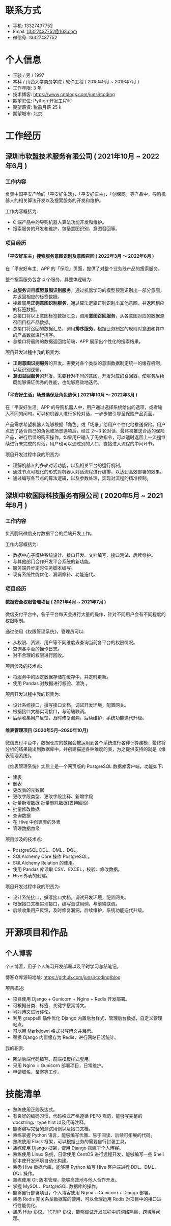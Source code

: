 # 联系方式

- 手机: 13327437752 
- Email: 13327437752@163.com
- 微信号: 13327437752

# 个人信息

- 王骏 / 男 / 1997 
- 本科 / 山⻄大学商务学院 / 软件工程 ( 2015年9月 ~ 2019年7月 ) 
- 工作年限: 3 年
- 技术博客: https://www.cnblogs.com/junsircoding
- 期望职位: Python 开发工程师
- 期望薪资: 税前月薪 25 k
- 期望城市: 北京

# 工作经历

## 深圳市软盟技术服务有限公司 ( 2021年10月 ~ 2022年6月 )

### 工作内容

负责中国平安产险的「平安好生活」、「平安好车主」、「创保网」等产品中，导购机器人的相关算法开发以及搜索服务的开发和维护。

工作内容概括为:

- C 端产品中的导购机器人算法功能开发和维护。
- 搜索服务的开发和维护，包括意图识别、意图召回等。

### 项目经历

#### 「平安好车主」搜索服务意图识别及意图召回 ( 2022年3月 ～ 2022年6月 )

在「平安好车主」APP 的「保险」页面，提供了对整个业务线产品的搜索服务。

整个搜索服务包含 4 个服务，其整体逻辑为:

- **总服务**调用**模型意图识别服务**，通过机器学习的模型预测识别出一部分意图，并返回相应的标签数据。
- 接着调用**正则意图识别服务**，通过算法逻辑正则识别出其他意图，并返回相应的标签数据。
- 总接口将以上意图标签数据汇总，调用**意图召回服务**，从各意图对应的数据源召回目标产品数据。
- 总接口将召回的数据汇总，调用**排序服务**，根据业务制定的规则对意图和其中的产品数据进行排序。
- 总接口将最终的数据返回给前端，APP 展示出个性化的搜索结果。

项目开发过程中我的职责为:

- **正则意图识别服务**的开发。需要对各个类型的意图数据制定统一的缓存机制，以及识别逻辑。
- **意图召回服务**的开发。需要针对不同的意图，开发对应的召回器。使服务后续既能够保证优秀的性能，也能够高效地迭代。

#### 「平安好生活」场景选保及角色选保 ( 2021年10月 ～ 2022年3月 )

在「平安好生活」APP 的导购机器人中，用户通过选择系统给出的选项，或者输入不同的问句，可以和机器人进行多轮对话，一步步被引导至保险产品页面。

产品需求希望机器人能够根据「角色」或「场景」给用户个性化地推送保险。用户点选了适合自己的角色或场景选项后，经过 2～3 轮对话，最终被推送合适的保险产品，进行后续的购买操作。如果用户输入了无效指令，可以适时返回上一流程继续进行未完成的对话。用户也可以通过别的入口，直接进入流程的中间环节。

项目开发过程中我的职责为:

- 理解机器人的多轮对话功能，以及相关平台的运行机制。
- 通过节点可视化的形式对机器人对话流程进行编排，以达到高效部署的效果。
- 通过编写各节点的算法逻辑，以及参数处理，实现对流程的精准控制。

## 深圳中软国际科技服务有限公司 ( 2020年5月 ~ 2021年8月 ) 

### 工作内容

负责腾讯微信支付数据平台的后端开发工作。

工作内容概括为:

- 数据中心子模块系统设计、接口开发、文档编写、接口测试、后续维护。
- 与其他部⻔合作开发平台系统的新功能。
- 服务端异步定时任务脚本编写。
- 现有系统性能优化、漏洞修补、功能迭代。

### 项目经历

#### 数据安全权限管理项目 ( 2021年4月 ~ 2021年7月 ) 

微信支付平台中，各子平台每天会进行大量的操作，针对不同用户会有不同程度的权限限制。 

通过使用《权限管理系统》，管理员可以:

- 从权限、资源、用户等不同维度去查询当前各平台的权限情况。
- 查询各平台的操作日志。
- 对不合理的权限进行回收。

项目涉及的技术点:

- 将服务中的固定数据存储在缓存中，并定时更新。
- 使用 Pandas 对数据进行校验、清洗 。

项目开发过程中我的职责为:
      
- 设计系统接口，撰写接口文档，调试开发环境，配置网关。
- 根据接口文档实现接口，与前端联调。
- 后续收集用户反馈，及时修复漏洞，后续维护，系统功能迭代升级。

#### 维表管理项目 (2020年5月~2020年10月)

微信支付平台中，数据仓库的数据会被运用到各个系统进行各种计算建模，最终将分析的结果输出到数据库中，并创建描述各种维度的表，为之提供支持的就是《维表管理系统》。

《维表管理系统》实质上是一个网⻚版的 PostgreSQL 数据库客户端，功能如下:

- 建表
- 删表
- 更改表的元数据 
- 更改字段类型、更改字段注释、新增字段 
- 批量新增数据 批量删除数据(支持回滚) 
- 批量修改数据
- 查询数据
- 在 Hive 中创建表的外表
- 管理数据血缘

项目涉及的技术点:

- PostgreSQL DDL、DML、DQL。
- SQLAlchemy Core 操作 PostgreSQL。
- SQLAlchemy Relation 的使用。
- 使用 Pandas 库读取 CSV、EXCEL，校验、修改数据。
- Hive 外表的创建。

项目开发过程中我的职责为:

- 设计系统接口，撰写接口文档，调试开发环境，配置网关。
- 根据接口文档实现接口，编写测试用例，与前端联调。
- 后续收集用户反馈，及时修复漏洞，后续维护，系统功能迭代升级。

# 开源项目和作品

## 个人博客

个人博客，用于个人练习开发部署以及平时学习总结笔记。 

博客仓库源码地址: https://github.com/junsircoding/blog

项目概述:
- 项目使用 Django + Gunicorn + Nginx + Redis 开发部署。
- 可根据分类、标签、关键字搜索博文。
- 可对博文进行评论。
- 利用 grappelli 插件优化 Django 内置后台样式，管理后台数据，自定义管理站点。
- 可以用 Markdown 格式书写博文并展示。
- 替换 Django 内置缓存为 Redis，进行网站日活统计。

我的职责:
- 网站后端代码编写，前端模板样式套用。
- 采用 Nginx + Gunicorn 部署项目，日常维护。
- 申请域名、备案等工作。

# 技能清单

- 熟练使用正则表达式。
- 有良好的编码习惯，代码格式严格遵循 PEP8 规范，能够写完整的 docstring、type hint 以及代码注释。
- 能够编写完备的测试用例以及接口文档。
- 熟练掌握 Python 语言，能够编写优雅、易于阅读、后续可拓展的代码。
- 熟练使用 Flask 框架，可以根据业务的需要自行封装工具。
- 熟练使用 Django 框架，使用 Django 搭建了个人博客。
- 熟练使用 Linux 系统，日常使用 CentOS 进行远程开发，能够编写一些 Shell 脚本使开发环境自动化构建。
- 熟悉 Hive 数据仓库，能够用 Python 编写 Hive 客户端进行 DDL、DML、DQL 操作。
- 熟练使用 Git 版本管理，能够高效地与他人合作开发。
- 掌握 MySQL、PostgreSQL 数据库的操作。
- 能够自行部署项目，个人博客使用 Nginx + Gunicorn + Django 部署。
- 熟悉 Redis 非关系型数据库的使用，可以合理运用 Redis 对项目中的接口进行性能优化。
- 熟悉 Http 协议，TCP/IP 协议，能够调试开发过程中的网络隔离、跨域等问题。
